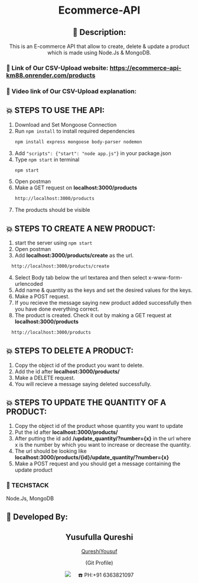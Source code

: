 <div align="center">

# Ecommerce-API

## 📜 Description:
This is an E-commerce API that allow to create, delete & update a product which is made using Node.Js & MongoDB. 

</div>

### 🔗 Link of Our CSV-Upload website: https://ecommerce-api-km88.onrender.com/products

### 🔗 Video link of Our CSV-Upload explanation: 


## 💥 STEPS TO USE THE API:
1) Download and Set Mongoose Connection
2) Run `npm install` to install required dependencies
    ```bash
    npm install express mongoose body-parser nodemon
    ```
4) Add `"scripts": {"start": "node app.js"}` in your package.json
3) Type `npm start` in terminal
    ```bash
    npm start
    ```
4) Open postman
5) Make a GET request on **localhost:3000/products**
    ```bash
    http://localhost:3000/products
    ```
6) The products should be visible

## 💥 STEPS TO CREATE A NEW PRODUCT: 
1) start the server using `npm start`
2) Open postman
3) Add **localhost:3000/products/create** as the url. 
  ```bash
    http://localhost:3000/products/create
  ```
4) Select Body tab below the url textarea and then select x-www-form-urlencoded
5) Add name & quantity as the keys and set the desired values for the keys.
6) Make a POST request.
7) If you recieve the message saying new product added successfully then you have done everything correct.
8) The product is created. Check it out by making a GET request at **localhost:3000/products**
  ```bash
    http://localhost:3000/products
  ```

## 💥 STEPS TO DELETE A PRODUCT:
1) Copy the object id of the product you want to delete.
2) Add the id after **localhost:3000/products/**
3) Make a DELETE request.
4) You will recieve a message saying deleted successfully.

## 💥 STEPS TO UPDATE THE QUANTITY OF A PRODUCT:
1) Copy the object id of the product whose quantity you want to update
2) Put the id after **localhost:3000/products/**
3) After putting the id add **/update_quantity/?number={x}** in the url where x is the number by which you want to increase or decrease the quantity.
4) The url should be looking like **localhost:3000/products/{id}/update_quantity/?number={x}**
5) Make a POST request and you should get a message containing the update product


### 🔗 TECHSTACK
Node.Js, MongoDB


## 👦 Developed By:
<h2 align="center">Yusufulla Qureshi</h2>
<p align="center">
<a href="https://github.com/QureshiYousuf">QureshiYousuf</a> 
<p align="center">(Git Profile)</p>
<p align="center">
  <a href="mailto:yousuf337692qureshi@gmail.com?subject=Hello%20Qureshi,%20From%20Github"><img src="https://img.shields.io/badge/gmail-%23D14836.svg?&style=for-the-badge&logo=gmail&logoColor=white" /></a>&nbsp;&nbsp;&nbsp;&nbsp;
  ☎️ PH:+91 6363821097
</p>
